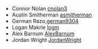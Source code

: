 * Connor Nolan [cnolan3](https://github.com/cnolan3)
* Austin Smitherman [asmitherman](https://github.com/asmitherman)
* German Razo,[german9304](https:/github.com/german9304)
* Logan Makrle [logm](https://github.com/logm)
* Alex Barnum [AlexBarnum](https://github.com/AlexBarnum)
* Jordan Wright [JordanWright](https://github.com/jwright800)
